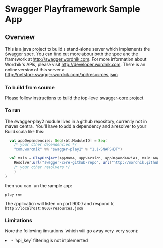 # Swagger Playframework Sample App

## Overview
This is a java project to build a stand-alone server which implements the Swagger spec.  You can find out 
more about both the spec and the framework at http://swagger.wordnik.com.  For more information 
about Wordnik's APIs, please visit http://developer.wordnik.com.  There is an online version of this
server at http://petstore.swagger.wordnik.com/api/resources.json

### To build from source
Please follow instructions to build the top-level [swagger-core project](https://github.com/wordnik/swagger-core)


### To run
The swagger-play2 module lives in a github repository, currently not in maven central.  You'll have to add
a dependency and a resolver to your Build.scala like this:

```scala
  val appDependencies: Seq[sbt.ModuleID] = Seq(
    /* your other dependencies */
    "com.wordnik" %% "swagger-play2" % "1.1-SNAPSHOT")

  val main = PlayProject(appName, appVersion, appDependencies, mainLang = JAVA).settings(
    Resolver.url("swagger-core-github-repo", url("http://wordnik.github.com/repository"))(Resolver.ivyStylePatterns),
    /* your other resolvers */
    )
}
```

then you can run the sample app:

````
play run
````

The application will listen on port 9000 and respond to `http://localhost:9000/resources.json`

### Limitations
Note the following limitations (which will go away very, very soon):

<li>- `api_key` filtering is not implemented</li>
